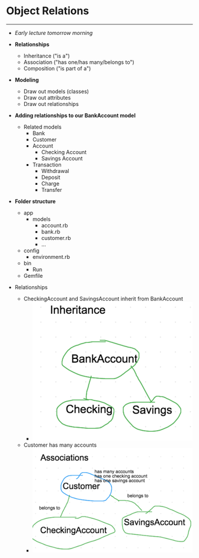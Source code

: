 # Object Relations

---
* _Early lecture tomorrow morning_
* **Relationships**
  * Inheritance ("is a")
  * Association ("has one/has many/belongs to")
  * Composition ("is part of a")
* **Modeling**
  * Draw out models (classes)
  * Draw out attributes
  * Draw out relationships
* **Adding relationships to our BankAccount model**
  * Related models
    * Bank
    * Customer
    * Account
      * Checking Account
      * Savings Account
    * Transaction
      * Withdrawal
      * Deposit
      * Charge
      * Transfer
* **Folder structure**
  * app
    * models
      * account.rb
      * bank.rb
      * customer.rb
      * ...
  * config
    * environment.rb
  * bin
    * Run
  * Gemfile

* Relationships
  * CheckingAccount and SavingsAccount inherit from BankAccount
    * ![inheritance.png](inheritance.png)
  * Customer has many accounts
    * ![association.png](association.png)

